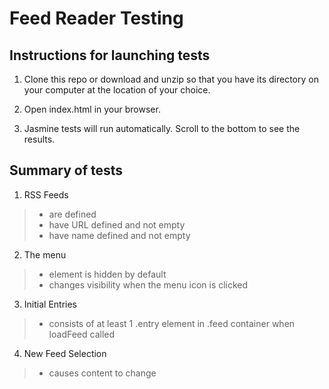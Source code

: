 Feed Reader Testing
===============================

## Instructions for launching tests

1. Clone this repo or download and unzip so that you have its directory on your computer at the location of your choice.

2. Open index.html in your browser.

3. Jasmine tests will run automatically. Scroll to the bottom to see the results.

## Summary of tests

1. RSS Feeds
> - are defined
> - have URL defined and not empty
> - have name defined and not empty
2. The menu
> - element is hidden by default
> - changes visibility when the menu icon is clicked
3. Initial Entries
> - consists of at least 1 .entry element in .feed container when loadFeed called
4. New Feed Selection
> - causes content to change